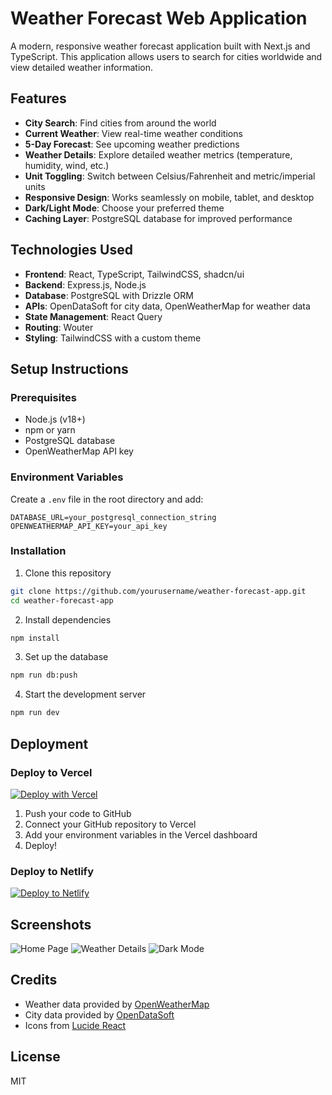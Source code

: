 # Weather Forecast Web Application

A modern, responsive weather forecast application built with Next.js and TypeScript. This application allows users to search for cities worldwide and view detailed weather information.

## Features

- **City Search**: Find cities from around the world
- **Current Weather**: View real-time weather conditions
- **5-Day Forecast**: See upcoming weather predictions
- **Weather Details**: Explore detailed weather metrics (temperature, humidity, wind, etc.)
- **Unit Toggling**: Switch between Celsius/Fahrenheit and metric/imperial units
- **Responsive Design**: Works seamlessly on mobile, tablet, and desktop
- **Dark/Light Mode**: Choose your preferred theme
- **Caching Layer**: PostgreSQL database for improved performance

## Technologies Used

- **Frontend**: React, TypeScript, TailwindCSS, shadcn/ui
- **Backend**: Express.js, Node.js
- **Database**: PostgreSQL with Drizzle ORM
- **APIs**: OpenDataSoft for city data, OpenWeatherMap for weather data
- **State Management**: React Query
- **Routing**: Wouter
- **Styling**: TailwindCSS with a custom theme

## Setup Instructions

### Prerequisites

- Node.js (v18+)
- npm or yarn
- PostgreSQL database
- OpenWeatherMap API key

### Environment Variables

Create a `.env` file in the root directory and add:

```
DATABASE_URL=your_postgresql_connection_string
OPENWEATHERMAP_API_KEY=your_api_key
```

### Installation

1. Clone this repository
```bash
git clone https://github.com/yourusername/weather-forecast-app.git
cd weather-forecast-app
```

2. Install dependencies
```bash
npm install
```

3. Set up the database
```bash
npm run db:push
```

4. Start the development server
```bash
npm run dev
```

## Deployment

### Deploy to Vercel

[![Deploy with Vercel](https://vercel.com/button)](https://vercel.com/new/clone?repository-url=https%3A%2F%2Fgithub.com%2Fyourusername%2Fweather-forecast-app)

1. Push your code to GitHub
2. Connect your GitHub repository to Vercel
3. Add your environment variables in the Vercel dashboard
4. Deploy!

### Deploy to Netlify

[![Deploy to Netlify](https://www.netlify.com/img/deploy/button.svg)](https://app.netlify.com/start/deploy?repository=https://github.com/yourusername/weather-forecast-app)

## Screenshots

![Home Page](/screenshots/home-page.png)
![Weather Details](/screenshots/weather-details.png)
![Dark Mode](/screenshots/dark-mode.png)

## Credits

- Weather data provided by [OpenWeatherMap](https://openweathermap.org/)
- City data provided by [OpenDataSoft](https://public.opendatasoft.com/)
- Icons from [Lucide React](https://lucide.dev/)

## License

MIT